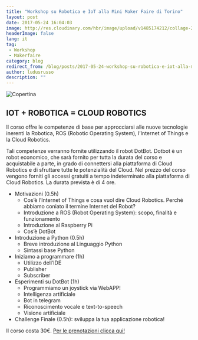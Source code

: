 ```yaml
---
title: "Workshop su Robotica e IoT alla Mini Maker Faire di Torino"
layout: post
date: 2017-05-24 16:04:03
image: http://res.cloudinary.com/hbr/image/upload/v1485174212/collage-2017-01-23_xpguwt.png
headerImage: false
lang: it
tag:
 - Workshop
 - Makerfaire
category: blog
redirect_from: /blog/posts/2017-05-24-workshop-su-robotica-e-iot-alla-mini-maker-faire-di-torino
author: ludusrusso
description: ""
---
```


![Copertina](http://res.cloudinary.com/hbr/image/upload/v1485174212/collage-2017-01-23_xpguwt.png)
## IOT + ROBOTICA = CLOUD ROBOTICS


Il corso offre le competenze di base per approcciarsi alle nuove tecnologie inerenti la Robotica, ROS (Robotic Operating System), l’Internet of Things e la Cloud Robotics.

Tali competenze verranno fornite utilizzando il robot DotBot. Dotbot è un robot economico, che sarà fornito per tutta la durata del corso e acquistabile a parte, in grado di connettersi alla piattaforma di Cloud Robotics e di sfruttare tutte le potenzialità del Cloud. Nel prezzo del corso vengono forniti gli accessi gratuiti a tempo indeterminato alla piattaforma di Cloud Robotics. La durata prevista è di 4 ore.

 - Motivazioni (0.5h)
   - Cos’è l’Internet of Things e cosa vuol dire Cloud Robotics. Perché abbiamo coniato il termine Internet del Robot?
   - Introduzione a ROS (Robot Operating System): scopo, finalità e funzionamento
   - Introduzione al Raspberry Pi
   - Cos’è DotBot
 - Introduzione a Python (0.5h)
    - Breve introduzione al Linguaggio Python
    - Sintassi base Python
 - Iniziamo a programmare (1h)
    - Utilizzo dell’IDE
    - Publisher
    - Subscriber
 - Esperimenti su DotBot (1h)
    - Programmiamo un joystick via WebAPP!
    - Intelligenza artificiale
    - Bot in telegram
    - Riconoscimento vocale e text-to-speech
    - Visione artificiale
 - Challenge Finale (0.5h): sviluppa la tua applicazione robotica!

Il corso costa 30€.
<a href="http://c6a5039c86d2.fikket.com/event/iot-robotica-cloud-robotics-workshop" type="button" class="btn btn-lg btn-info">Per le prenotazioni clicca qui!</a>
